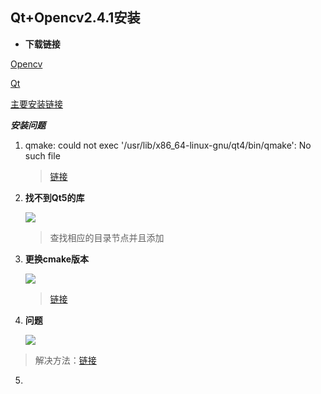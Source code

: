 ## Qt+Opencv2.4.1安装

* **下载链接**

[Opencv](<https://opencv.org/releases/page/4/>)

[Qt]()

[主要安装链接](<https://blog.csdn.net/qq_15947787/article/details/77628705>)

***安装问题***

1. qmake: could not exec '/usr/lib/x86_64-linux-gnu/qt4/bin/qmake': No such file

   >[链接](<https://blog.csdn.net/qq_32768743/article/details/74905685>)

2. **找不到Qt5的库**

   ![](/home/gavin/NoteBook/pictures/422.png)

   >查找相应的目录节点并且添加
   
3. **更换cmake版本**

   ![](/home/gavin/NoteBook/pictures/DeepinScreenshot_select-area_20190423132133.png)

   >[链接](<https://blog.csdn.net/meng825/article/details/83341446>)

   

4. **问题**

   ![](/home/gavin/NoteBook/pictures/DeepinScreenshot_select-area_20190423144141.png)

> 解决方法：[链接](<https://stackoverflow.com/questions/28319376/installing-opencv-in-ubuntu-14-10>)

5. 